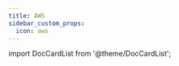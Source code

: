 ```yaml
---
title: AWS
sidebar_custom_props:
  icon: aws
---
```


import DocCardList from '@theme/DocCardList';

<DocCardList />
